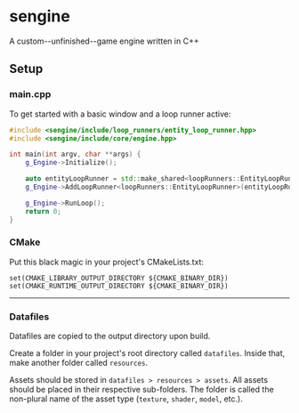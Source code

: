# sengine
A custom--unfinished--game engine written in C++

## Setup

### main.cpp
To get started with a basic window and a loop runner active:
```cpp
#include <sengine/include/loop_runners/entity_loop_runner.hpp>
#include <sengine/include/core/engine.hpp>

int main(int argv, char **args) {
    g_Engine->Initialize();

    auto entityLoopRunner = std::make_shared<loopRunners::EntityLoopRunner>();
    g_Engine->AddLoopRunner<loopRunners::EntityLoopRunner>(entityLoopRunner);

    g_Engine->RunLoop();
    return 0;
}
```

### CMake
Put this black magic in your project's CMakeLists.txt:
  
    set(CMAKE_LIBRARY_OUTPUT_DIRECTORY ${CMAKE_BINARY_DIR})  
    set(CMAKE_RUNTIME_OUTPUT_DIRECTORY ${CMAKE_BINARY_DIR})

---

### Datafiles
Datafiles are copied to the output directory upon build.

Create a folder in your project's root directory called `datafiles`. Inside that, make another folder called `resources`.

Assets should be stored in `datafiles > resources > assets`. All assets should be placed in their respective sub-folders. The folder is called the non-plural name of the asset type (`texture`, `shader`, `model`, etc.).
